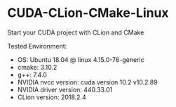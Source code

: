 # CUDA-CLion-CMake-Linux
Start your CUDA project with CLion and CMake

Tested Environment:

- OS: Ubuntu 18.04 @ linux 4.15.0-76-generic
- cmake: 3.10.2
- g++: 7.4.0
- NVIDIA nvcc version: cuda version 10.2 v10.2.89
- NVIDIA driver version: 440.33.01
- CLion version: 2018.2.4
